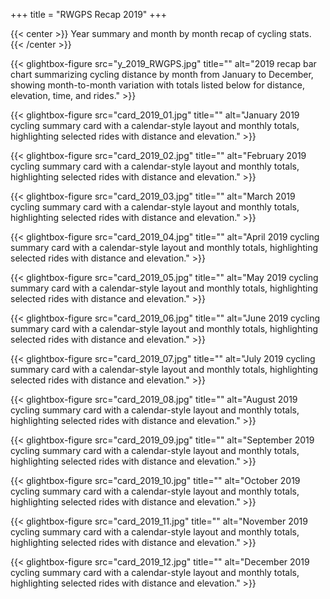 +++
title = "RWGPS Recap 2019"
+++

{{< center >}}
Year summary and month by month recap of cycling stats.
{{< /center >}}

<div class="gallery-grid">
  
  {{< glightbox-figure src="y_2019_RWGPS.jpg" title="" alt="2019 recap bar chart summarizing cycling distance by month from January to December, showing month-to-month variation with totals listed below for distance, elevation, time, and rides." >}}
  
  {{< glightbox-figure src="card_2019_01.jpg" title="" alt="January 2019 cycling summary card with a calendar-style layout and monthly totals, highlighting selected rides with distance and elevation." >}}
  
  {{< glightbox-figure src="card_2019_02.jpg" title="" alt="February 2019 cycling summary card with a calendar-style layout and monthly totals, highlighting selected rides with distance and elevation." >}}
  
  {{< glightbox-figure src="card_2019_03.jpg" title="" alt="March 2019 cycling summary card with a calendar-style layout and monthly totals, highlighting selected rides with distance and elevation." >}}
  
  {{< glightbox-figure src="card_2019_04.jpg" title="" alt="April 2019 cycling summary card with a calendar-style layout and monthly totals, highlighting selected rides with distance and elevation." >}}
  
  {{< glightbox-figure src="card_2019_05.jpg" title="" alt="May 2019 cycling summary card with a calendar-style layout and monthly totals, highlighting selected rides with distance and elevation." >}}
  
  {{< glightbox-figure src="card_2019_06.jpg" title="" alt="June 2019 cycling summary card with a calendar-style layout and monthly totals, highlighting selected rides with distance and elevation." >}}
  
  {{< glightbox-figure src="card_2019_07.jpg" title="" alt="July 2019 cycling summary card with a calendar-style layout and monthly totals, highlighting selected rides with distance and elevation." >}}
  
  {{< glightbox-figure src="card_2019_08.jpg" title="" alt="August 2019 cycling summary card with a calendar-style layout and monthly totals, highlighting selected rides with distance and elevation." >}}
  
  {{< glightbox-figure src="card_2019_09.jpg" title="" alt="September 2019 cycling summary card with a calendar-style layout and monthly totals, highlighting selected rides with distance and elevation." >}}
  
  {{< glightbox-figure src="card_2019_10.jpg" title="" alt="October 2019 cycling summary card with a calendar-style layout and monthly totals, highlighting selected rides with distance and elevation." >}}
  
  {{< glightbox-figure src="card_2019_11.jpg" title="" alt="November 2019 cycling summary card with a calendar-style layout and monthly totals, highlighting selected rides with distance and elevation." >}}
  
  {{< glightbox-figure src="card_2019_12.jpg" title="" alt="December 2019 cycling summary card with a calendar-style layout and monthly totals, highlighting selected rides with distance and elevation." >}}
  
</div>
